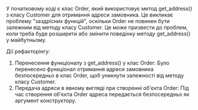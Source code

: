 У початковому коді є клас Order, який використовує метод get_address() з класу Customer для отримання адреси замовника. Це викликає проблему "заздрісних функцій", оскільки Order не повинен бути залежним від методу класу Customer. Це може призвести до проблем, коли треба буде розширити або змінити поведінку методу get_address() у майбутньому.

Дії рефакторінгу:

1. Перенесення функціоналу з get_address() у клас Order: Було перенесено функціонал отримання адреси замовника безпосередньо в клас Order, щоб уникнути залежності від методу класу Customer.
2. Передача адреси в явному вигляді при створенні об'єкта Order: Під час створення об'єкта Order адреса передається безпосередньо як аргумент конструктору.